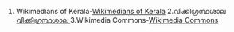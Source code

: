 1. Wikimedians of Kerala-[Wikimedians of Kerala](https://meta.wikimedia.org/wiki/Wikimedians_of_Kerala)
2.വിക്കിഗ്രന്ഥശാല   [വിക്കിഗ്രന്ഥശാല ](https://ml.m.wikisource.org/)
3.Wikimedia Commons-[Wikimedia Commons](https://commons.wikimedia.org/)
